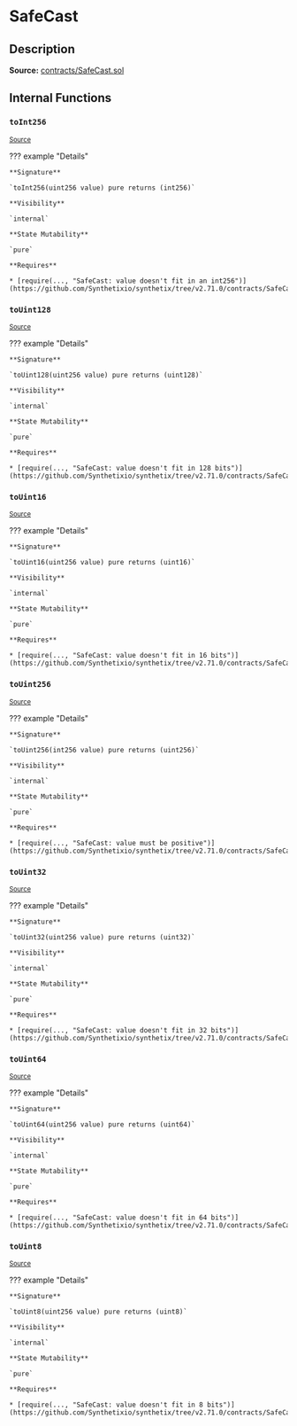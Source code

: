# SafeCast

## Description

**Source:** [contracts/SafeCast.sol](https://github.com/Synthetixio/synthetix/tree/v2.71.0/contracts/SafeCast.sol)

## Internal Functions

### `toInt256`

<sub>[Source](https://github.com/Synthetixio/synthetix/tree/v2.71.0/contracts/SafeCast.sol#L115)</sub>

??? example "Details"

    **Signature**

    `toInt256(uint256 value) pure returns (int256)`

    **Visibility**

    `internal`

    **State Mutability**

    `pure`

    **Requires**

    * [require(..., "SafeCast: value doesn't fit in an int256")](https://github.com/Synthetixio/synthetix/tree/v2.71.0/contracts/SafeCast.sol#L116)

### `toUint128`

<sub>[Source](https://github.com/Synthetixio/synthetix/tree/v2.71.0/contracts/SafeCast.sol#L31)</sub>

??? example "Details"

    **Signature**

    `toUint128(uint256 value) pure returns (uint128)`

    **Visibility**

    `internal`

    **State Mutability**

    `pure`

    **Requires**

    * [require(..., "SafeCast: value doesn't fit in 128 bits")](https://github.com/Synthetixio/synthetix/tree/v2.71.0/contracts/SafeCast.sol#L32)

### `toUint16`

<sub>[Source](https://github.com/Synthetixio/synthetix/tree/v2.71.0/contracts/SafeCast.sol#L76)</sub>

??? example "Details"

    **Signature**

    `toUint16(uint256 value) pure returns (uint16)`

    **Visibility**

    `internal`

    **State Mutability**

    `pure`

    **Requires**

    * [require(..., "SafeCast: value doesn't fit in 16 bits")](https://github.com/Synthetixio/synthetix/tree/v2.71.0/contracts/SafeCast.sol#L77)

### `toUint256`

<sub>[Source](https://github.com/Synthetixio/synthetix/tree/v2.71.0/contracts/SafeCast.sol#L103)</sub>

??? example "Details"

    **Signature**

    `toUint256(int256 value) pure returns (uint256)`

    **Visibility**

    `internal`

    **State Mutability**

    `pure`

    **Requires**

    * [require(..., "SafeCast: value must be positive")](https://github.com/Synthetixio/synthetix/tree/v2.71.0/contracts/SafeCast.sol#L104)

### `toUint32`

<sub>[Source](https://github.com/Synthetixio/synthetix/tree/v2.71.0/contracts/SafeCast.sol#L61)</sub>

??? example "Details"

    **Signature**

    `toUint32(uint256 value) pure returns (uint32)`

    **Visibility**

    `internal`

    **State Mutability**

    `pure`

    **Requires**

    * [require(..., "SafeCast: value doesn't fit in 32 bits")](https://github.com/Synthetixio/synthetix/tree/v2.71.0/contracts/SafeCast.sol#L62)

### `toUint64`

<sub>[Source](https://github.com/Synthetixio/synthetix/tree/v2.71.0/contracts/SafeCast.sol#L46)</sub>

??? example "Details"

    **Signature**

    `toUint64(uint256 value) pure returns (uint64)`

    **Visibility**

    `internal`

    **State Mutability**

    `pure`

    **Requires**

    * [require(..., "SafeCast: value doesn't fit in 64 bits")](https://github.com/Synthetixio/synthetix/tree/v2.71.0/contracts/SafeCast.sol#L47)

### `toUint8`

<sub>[Source](https://github.com/Synthetixio/synthetix/tree/v2.71.0/contracts/SafeCast.sol#L91)</sub>

??? example "Details"

    **Signature**

    `toUint8(uint256 value) pure returns (uint8)`

    **Visibility**

    `internal`

    **State Mutability**

    `pure`

    **Requires**

    * [require(..., "SafeCast: value doesn't fit in 8 bits")](https://github.com/Synthetixio/synthetix/tree/v2.71.0/contracts/SafeCast.sol#L92)
